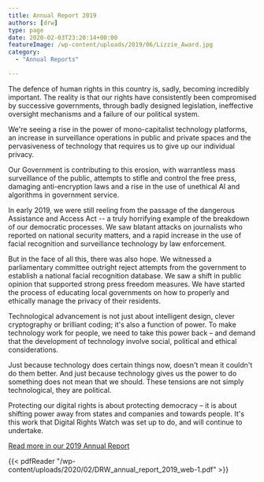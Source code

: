 ```yaml
---
title: Annual Report 2019
authors: [drw]
type: page
date: 2020-02-03T23:20:14+00:00
featureImage: /wp-content/uploads/2019/06/Lizzie_Award.jpg
category:
  - "Annual Reports"

---
```

The defence of human rights in this country is, sadly, becoming incredibly important. The reality is that our rights have consistently been compromised by successive governments, through badly designed legislation, ineffective oversight mechanisms and a failure of our political system.

We're seeing a rise in the power of mono-capitalist technology platforms, an increase in surveillance operations in public and private spaces and the pervasiveness of technology that requires us to give up our individual privacy.

Our Government is contributing to this erosion, with warrantless mass surveillance of the public, attempts to stifle and control the free press, damaging anti-encryption laws and a rise in the use of unethical AI and algorithms in government service.

In early 2019, we were still reeling from the passage of the dangerous Assistance and Access Act -- a truly horrifying example of the breakdown of our democratic processes. We saw blatant attacks on journalists who reported on national security matters, and a rapid increase in the use of facial recognition and surveillance technology by law enforcement.

But in the face of all this, there was also hope. We witnessed a parliamentary committee outright reject attempts from the government to establish a national facial recognition database. We saw a shift in public opinion that supported strong press freedom measures. We have started the process of educating local governments on how to properly and ethically manage the privacy of their residents.

Technological advancement is not just about intelligent design, clever cryptography or brilliant coding; it's also a function of power. To make technology work for people, we need to take this power back – and demand that the development of technology involve social, political and ethical considerations.

Just because technology does certain things now, doesn't mean it couldn't do them better. And just because technology gives us the power to do something does not mean that we should. These tensions are not simply technological, they are political.

Protecting our digital rights is about protecting democracy – it is about shifting power away from states and companies and towards people. It's this work that Digital Rights Watch was set up to do, and will continue to undertake.

[Read more in our 2019 Annual Report](/wp-content/uploads/2020/02/DRW_annual_report_2019_web-1.pdf)

{{< pdfReader "/wp-content/uploads/2020/02/DRW_annual_report_2019_web-1.pdf" >}}

